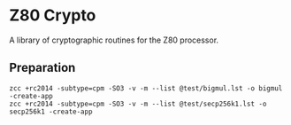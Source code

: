# Z80 Crypto

A library of cryptographic routines for the Z80 processor.

## Preparation

```
zcc +rc2014 -subtype=cpm -SO3 -v -m --list @test/bigmul.lst -o bigmul -create-app
zcc +rc2014 -subtype=cpm -SO3 -v -m --list @test/secp256k1.lst -o secp256k1 -create-app
```